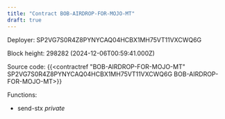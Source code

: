 ```yaml
---
title: "Contract BOB-AIRDROP-FOR-MOJO-MT"
draft: true
---
```

Deployer: SP2VG7S0R4Z8PYNYCAQ04HCBX1MH75VT11VXCWQ6G


 



Block height: 298282 (2024-12-06T00:59:41.000Z)

Source code: {{<contractref "BOB-AIRDROP-FOR-MOJO-MT" SP2VG7S0R4Z8PYNYCAQ04HCBX1MH75VT11VXCWQ6G BOB-AIRDROP-FOR-MOJO-MT>}}

Functions:

* send-stx _private_
